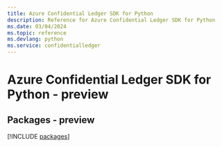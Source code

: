```yaml
---
title: Azure Confidential Ledger SDK for Python
description: Reference for Azure Confidential Ledger SDK for Python
ms.date: 03/04/2024
ms.topic: reference
ms.devlang: python
ms.service: confidentialledger
---
```

# Azure Confidential Ledger SDK for Python - preview
## Packages - preview
[!INCLUDE [packages](confidential-ledger-index.md)]